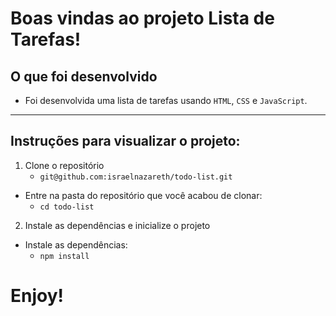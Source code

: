 # Boas vindas ao projeto Lista de Tarefas!

## O que foi desenvolvido

- Foi desenvolvida uma lista de tarefas usando `HTML`, `CSS` e `JavaScript`.

---

## Instruções para visualizar o projeto:

1. Clone o repositório
    * `git@github.com:israelnazareth/todo-list.git`
  * Entre na pasta do repositório que você acabou de clonar:
    * `cd todo-list`

2. Instale as dependências e inicialize o projeto
  * Instale as dependências:
    * `npm install`

# Enjoy!
